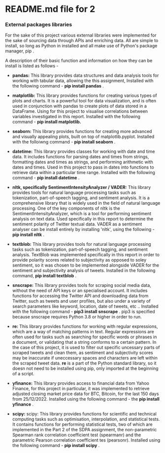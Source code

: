 # **README.md file for 2**



### **External packages libraries**



For the sake of this project various external libraries were implemented for the sake of sourcing data through APIs and enriching data. All are simple to install, so long as Python in installed and all make use of Python's package manager, pip . 

A description of their basic function and information on how they can be install is listed as follows - 



- **pandas:** This library provides data structures and data analysis tools for working with tabular data, allowing the  this assignment, 
Installed with the following command -  **pip install pandas** . 

- **matplotlib:** This library provides functions for creating various types of plots and charts. It is a powerful tool for data visualization, and is often used in conjunction with pandas to create plots of data stored in a DataFrame. Using for this project to visualise correlations between variables investigated in this report. Installed with the following command -  **pip install matplotlib.**

- **seaborn:** This library provides functions for creating more advanced and visually appealing plots, built on top of matplotlib.pyplot. Installed with the folloiwng command -  **pip install seaborn** . 

- **datetime:** This library provides classes for working with date and time data. It includes functions for parsing dates and times from strings, formatting dates and times as strings, and performing arithmetic with dates and times. Used in this project to pass in dates into functions to retrieve data within a particular time range. Installed with the following command -  **pip install datetime** . 

- **nltk, specifically SentimentIntensityAnalyzer / VADER:** This library provides tools for natural language processing tasks such as tokenization, part-of-speech tagging, and sentiment analysis. It is a comprehensive library that is widely used in the field of natural language processing. One of the key components of nltk is the SentimentIntensityAnalyzer, which is a tool for performing sentiment analysis on text data. Used specifically in this report to determine the sentiment polarity of Twitter textual data. VADER as a sentiment analyser can be install entirely by installing 'nltk', using the following - **pip install nltk** . 

- **textblob:** This library provides tools for natural language processing tasks such as tokenization, part-of-speech tagging, and sentiment analysis. TextBlob was implemented specifically in this report in order to provide polarity scores related to subjectivity as opposed to soley sentiment, so it was chosen to be implemented alongside VADER for the sentiment and subjectivity analysis of tweets. Installed in the following command, **pip install textblob** . 

- **snscrape:** This library provides tools for scraping social media data, without the need of API keys or an specialised account. It includes functions for accessing the Twitter API and downloading data from Twitter, such as tweets and user profiles, but also under a variety of search parameters like keyword, location, date of tweets, etc .. Installed with the following command - **pip3 install snscrape** . pip3 is specified because snscrape requires Python 3.8 or higher in order to run. 

- **re:** This library provides functions for working with regular expressions, which are a way of matching patterns in text. Regular expressions are often used for tasks such as searching for specific words or phrases in a document, or validating that a string conforms to a certain pattern. In the case of this project, it is used to filter out specific uncessary parts of scraped tweets and clean them, as sentiment and subjectivity scores may be inaccurate if uneccessary spaces and characters are left within the scraped tweet data. **re** is a part of the Python standard library, so it doesn not need to be installed using pip, only imported at the beginning of a script. 

- **yfinance:** This library provides access to financial data from Yahoo Finance, for this project in particular, it was implemented to retrieve adjusted closing market price data for BTC, Bitcoin, for the last 150 days from 25/12/2022. Installed using the following command - the **pip install yfinance** . 

- **scipy:** scipy: This library provides functions for scientific and technical computing tasks such as optimisation, interpolation, and statistical tests. It contains functions for performing statistical tests, two of which are implemented in the Part 2 of the SDPA assignment, the non-parametric Spearman rank correlation coefficient test (spearmanr) and the parametric Pearson correlation coefficient tes (pearsonr). Installed using the following command - **pip install scipy** . 
